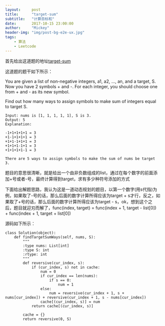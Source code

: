 ```yaml
---
layout:     post
title:      "target-sum"
subtitle:   "计算目标和"
date:       2017-10-15 23:00:00
author:     "Mickey"
header-img: "img/post-bg-e2e-ux.jpg"
tags:
    - 算法
    - Leetcode
---
```


首先给出这道题的地址[target-sum](https://leetcode.com/problems/target-sum/description/)

这道题的题干如下所示：

You are given a list of non-negative integers, a1, a2, ..., an, and a target, S. Now you have 2 symbols + and -. For each integer, you should choose one from + and - as its new symbol.

Find out how many ways to assign symbols to make sum of integers equal to target S.

```
Input: nums is [1, 1, 1, 1, 1], S is 3. 
Output: 5
Explanation: 

-1+1+1+1+1 = 3
+1-1+1+1+1 = 3
+1+1-1+1+1 = 3
+1+1+1-1+1 = 3
+1+1+1+1-1 = 3

There are 5 ways to assign symbols to make the sum of nums be target 3.
```

题目的意思很清晰，就是给出一个由非负数组成的list，通过在每个数字的前面添加+号或者-号，最终计算得到target，求有多少种符号添加的方式

下面给出解题思路，我认为这是一道动态规划的题目，以第一个数字(用s代指)为例，如果取了-号的话，那么后面的数字计算所得应该为target + s才行，反之，如果取了+号的话，那么后面的数字计算所得应该为target - s，ok，想到这个之后，题目就迎刃而解了，func(index, target) = func(index + 1, target - list[0]) + func(index + 1, target + list[0])

源码如下所示：

```
class Solution(object):
    def findTargetSumWays(self, nums, S):
        """
        :type nums: List[int]
        :type S: int
        :rtype: int
        """
        def reversive(cur_index, s):
            if (cur_index, s) not in cache:
                num = 0
                if cur_index == len(nums):
                    if s == 0:
                        num = 1
                else:
                    num = reversive(cur_index + 1, s + nums[cur_index]) + reversive(cur_index + 1, s - nums[cur_index])
                cache[(cur_index, s)] = num
            return cache[(cur_index, s)] 
                            
        cache = {}
        return reversive(0, S)
        
        
        
```